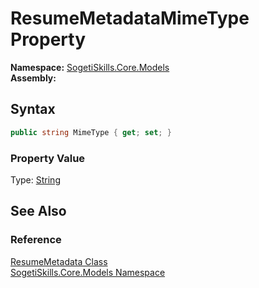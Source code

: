 ResumeMetadataMimeType Property
===============================

**Namespace:** [SogetiSkills.Core.Models][1]  
**Assembly:**

Syntax
------

```csharp
public string MimeType { get; set; }
```

### Property Value
Type: [String][2]

See Also
--------

### Reference
[ResumeMetadata Class][3]  
[SogetiSkills.Core.Models Namespace][1]  

[1]: ../README.md
[2]: http://msdn.microsoft.com/en-us/library/s1wwdcbf
[3]: README.md